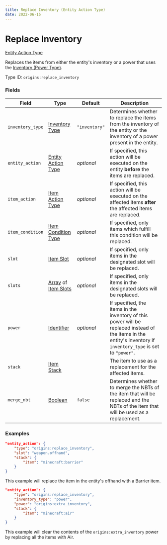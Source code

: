```yaml
---
title: Replace Inventory (Entity Action Type)
date: 2022-06-15
---
```


#   Replace Inventory

[Entity Action Type](../entity_action_types.md)

Replaces the items from either the entity's inventory or a power that uses the [Inventory (Power Type)](../power_types/inventory.md).

Type ID: `origins:replace_inventory`


### Fields

Field | Type | Default | Description
------|------|---------|------------
`inventory_type` | [Inventory Type](../../misc/extras/inventory_type.md) | `"inventory"` | Determines whether to replace the items from the inventory of the entity or the inventory of a power present in the entity.
`entity_action` | [Entity Action Type](../entity_action_types.md) | _optional_ | If specified, this action will be executed on the entity **before** the items are replaced.
`item_action` | [Item Action Type](../item_action_types.md) | _optional_ | If specified, this action will be executed on the affected items **after** the affected items are replaced.
`item_condition` | [Item Condition Type](../item_condition_types.md) | _optional_ | If specified, only items which fulfill this condition will be replaced.
`slot` | [Item Slot](../data_types/item_slot.md) | _optional_ | If specified, only items in the designated slot will be replaced.
`slots` | [Array](../data_types/array.md) of [Item Slots](../data_types/item_slot.md) | _optional_ | If specified, only items in the designated slots will be replaced.
`power` | [Identifier](../data_types/identifier.md) | _optional_ | If specified, the items in the inventory of this power will be replaced instead of the items in the entity's inventory if `inventory_type` is set to `"power"`.
`stack` | [Item Stack](../data_types/item_stack.md) | | The item to use as a replacement for the affected items.
`merge_nbt` | [Boolean](../data_types/boolean.md) | `false` | Determines whether to merge the NBTs of the item that will be replaced and the NBTs of the item that will be used as a replacement.

### Examples

```json
"entity_action": {
    "type": "origins:replace_inventory",
    "slot": "weapon.offhand",
    "stack": {
        "item": "minecraft:barrier"
    }
}
```

This example will replace the item in the entity's offhand with a Barrier item.
<br>

```json
"entity_action": {
    "type": "origins:replace_inventory",
    "inventory_type": "power",
    "power": "origins:extra_inventory",
    "stack": {
        "item": "minecraft:air"
    }
}
```

This example will clear the contents of the `origins:extra_inventory` power by replacing all the items with Air.
